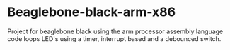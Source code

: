 # Beaglebone-black-arm-x86
Project for beaglebone black using the arm processor assembly language code loops LED's using a timer, interrupt based and a debounced switch.
